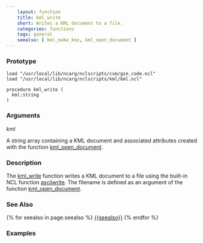 ```yaml
---
    layout: function
    title: kml_write
    short: Writes a KML document to a file.
    categories: functions
    tags: general
    seealso: [ kml_make_kmz, kml_open_document ]
---
```


### Prototype

<pre><code>load "/usr/local/lib/ncarg/nclscripts/csm/gsn_code.ncl"
load "/usr/local/lib/ncarg/nclscripts/kml/kml.ncl"

procedure kml_write (
  kml:string
)
</code></pre>

### Arguments
*kml*

A string array containing a KML document and associated attributes created with the function [kml_open_document]({{site.base_url}}/functions/kml_open_document.html).

### Description

The [kml_write](#kml_write) function writes a KML document to a file using the built-in NCL function [asciiwrite](http://ncl.ucar.edu/Document/Functions/Built-in/asciiwrite.shtml). The filename is defined as an argument of the function [kml_open_document]({{site.base_url}}/functions/kml_open_document.html).

### See Also

{% for seealso in page.seealso %}
[{{seealso}}]({{site.base_url}}/functions/{{seealso}}.html)
{% endfor %}

### Examples

